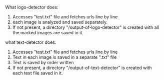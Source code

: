 What logo-detector does:
1) Accesses "test.txt" file and fetches urls line by line
2) each image is analyzed and saved separately.
3) If not present, a directory "/output-of-logo-detector" is created with all the marked images are saved in it.

what text-detector does:
1) Accesses "test.txt" file and fetches urls line by line
2) Text in each image is saved in a separate ".txt" file
3) Text is saved by order written
4) If not present, a directory "/output-of-text-detector" is created with each text file saved in it.
